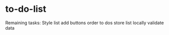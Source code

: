 # to-do-list


Remaining tasks:
Style list 
add buttons
order to dos
store list locally 
validate data 
